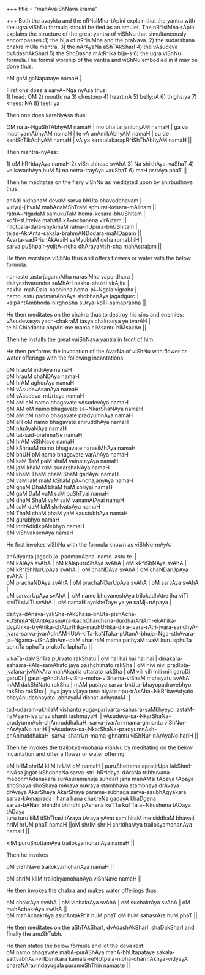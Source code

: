 +++
title = "mahAvaiShNava krama"

+++
Both the avaykta and the nR^isiMha-tApini explain that the yantra with
the ugra viShNu formula should be tied as an amulet. The
nR^isiMha-tApini explains the structure of the great yantra of viShNu
that simultaneously encompasses :1) the bIja of nR^isiMha and the
praNava. 2) the sudarshana chakra mUla mantra. 3) the nArAyaNa
aShTAkSharI 4) the vAsudeva dvAdashAkSharI 5) the ShoDasha mAtR^ika
bIja-s 6) the ugra viShNu formula.The formal worship of the yantra and
viShNu embodied in it may be done thus.

oM gaM gaNapataye namaH |

First one does a sarvA\~Nga nyAsa thus:  
1\) head: OM 2) mouth: na 3) chest:mo 4) heart:nA 5) belly:rA 6)
thighs:ya 7) knees: NA 8) feet: ya

Then one does karaNyAsa thus:

OM na a\~NguShTAbhyAM namaH | mo bha tarjanIbhyAM namaH | ga va
madhyamAbhyAM namaH | te vA anAmikAbhyAM namaH | su de kaniShTikAbhyAM
namaH | vA ya karatalakarapR^iShThAbhyAM namaH ||

Then mantra-nyAsa:

1\) oM hR^idayAya namaH 2) viSh shirase svAhA 3) Na shikhAyai vaShaT 4)
ve kavachAya huM 5) na netra-trayAya vauShaT 6) maH astrAya phaT ||

Then he meditates on the fiery viShNu as meditated upon by ahirbudhnya
thus:

anAdi nidhanaM devaM sarva bhUta bhavodbhavam |  
vidyuj-jihvaM mahAdaMShTraM sphurat-kesara-mAlinam ||  
ratnA\~NgadaM samukuTaM hema-kesara-bhUShitam |  
koNi-sUtreNa mahatA kA\~nchanena virAjitam ||  
nIlotpala-dala-shyAmaM ratna-nUpura-bhUShitam |  
tejas-AkrAnta-sakala-brahmANDodara-maNDapam ||  
Avarta-sadR^ishAkAraiH saMyuktaM deha romabhiH |  
sarva puShpair-yojitA\~ncha dhArayaMsh-cha mahAstrajam ||

He then worships viShNu thus and offers flowers or water with the below
formula:

namaste .astu jagannAtha narasiMha vapurdhara |  
daityeshvarendra saMhAri nakha-shukti virAjita |  
nakha-maNDala-sabhinna hema-pi\~Ngala vigraha |  
namo .astu padmanAbhAya shobhanAya jagadguro |  
kalpAntAmbhoda-nirghoSha sUrya-koTi-samaprabha ||

He then meditates on the chakra thus to destroy his sins and enemies:  
vAsudevasya yach-chakraM tasya chakrasya ye tvarAH |  
te hi Chindantu pApAn-me mama hiMsantu hiMsakAn ||

Then he installs the great vaiShNava yantra in front of him:

He then performs the invocation of the AvarNa of viShNu with flower or
water offerings with the following incantations:

oM hrauM indrAya namaH  
oM hrauM chaNDAya namaH  
oM hrAM aghorAya namaH  
oM vAsudevAsanAya namaH  
oM vAsudeva-mUrtaye namaH  
oM aM oM namo bhagavate vAsudevAya namaH  
oM AM oM namo bhagavate sa\~NkarShaNAya namaH  
oM aM oM namo bhagavate pradyumnAya namaH  
oM aH oM namo bhagavate aniruddhAya namaH  
oM nArAyaNAya namaH  
oM tat-sad-brahmaNe namaH  
oM hrAM viShNave namaH  
oM kShrauM namo bhagavate narasiMhAya namaH  
oM bhUH oM namo bhagavate varAhAya namaH  
oM kaM TaM paM shaM vainateyAya namaH  
oM jaM khaM raM sudarshaNAya namaH  
oM khaM ThaM phaM ShaM gadAyai namaH  
oM vaM laM maM kShaM pA\~nchajanyAya namaH  
oM ghaM DhaM bhaM haM shriyai namaH  
oM gaM DaM vaM saM puShTyai namaH  
oM dhaM ShaM vaM saM vanamAlAyai namaH  
oM saM daM laM shrIvatsAya namaH  
oM ThaM chaM bhaM yaM kaustubhAya namaH  
oM gurubhyo namaH  
oM indrAdidikpAlebhyo namaH  
oM viShvaksenAya namaH

He first invokes viShNu with the formula known as viShNu-mAyA:

anAdyanta jagadbIja  padmanAbha  namo .astu te  |  
oM kAlAya svAhA | oM kAlapuruShAya svAhA | oM kR^iShNAya svAhA |  
oM kR^iShNarUpAya svAhA |  oM chaNDAya svAhA | oM chaNDarUpAya svAhA 
|  
oM prachaNDAya svAhA | oM prachaNDarUpAya svAhA | oM sarvAya svAhA |  
oM sarvarUpAya svAhA |  oM namo bhuvaneshAya trilokadhAtre iha viTi
siviTi siviTi svAhA |  oM namaH ayokheTaye ye ye saMj\~nApaya |

daitya-dAnava-yakSha-rAkShasa-bhUta-pishAcha-kUShmANDAntApasmAra-kachChardhana-durdharANAm-ekAhika-dvyAhika-tryAhika-chAturthika-mauhUrtika-dina-jvara-rAtri-jvara-sandhyA-jvara-sarva-jvarAdInAM-lUtA-kITa-kaNTaka-pUtanA-bhuja\~Nga-sthAvara-ja\~Ngama-viShAdInAm-idaM
sharIraM mama pathyaM tvaM kuru sphuTa sphuTa sphuTa prakoTa laphaTa ||

vikaTa-daMShTra pUrvato rakShatu | oM hai hai hai hai hai |
dinakara-sahasra-kAla-samAhato jaya pashchimato rakSha | oM nivi nivi
pradIpta-jvalana-jvAlAkAra mahAkapila uttarato rakSha | oM vili vili
mili mili garuDi garuDi | gaurI-gAndhArI-viSha-moha-viShama-viShaM
mohayatu svAhA mAM dakShiNato rakSha | mAM pashya
sarva-bhUta-bhayopadravebhyo rakSha rakSha |  jaya jaya vijaya tena
hIyate ripu-trAsAha\~NkR^itavAdyato bhayAnudabhayato .abhayaM
dishat-achyutaM  |

tad-udaram-akhilaM vishantu yuga-parivarta-sahasra-saMkhyeyo
.astaM-haMsam-iva pravishanti rashmayaH  |
vAsudeva-sa\~NkarShaNa-pradyumnAsh-chAniruddhakaH 
sarva-jvarAn-mama-ghnantu viShNur-nArAyaNo hariH |
vAsudeva-sa\~NkarShaNa-pradyumnAsh-chAniruddhakaH 
sarva-shatrUn-mama-ghnantu viShNur-nArAyaNo hariH ||

Then he invokes the trailokya-mohana viShNu by meditating on the below
incantation and offer a flower or water offering:

oM hrIM shrIM klIM hrUM oM namaH | puruShottama apratirUpa
lakShmI-nivAsa jagat-kShobhaNa sarva-strI-hR^idaya-dAraNa
tribhuvana-madonmAdanakara surAsuramanuja sundarI jana manAMsi tApaya
tApaya shoShaya shoShaya mAraya mAraya stambhaya stambhaya drAvaya
drAvaya AkarShaya AkarShaya parama-subhaga sarva-saubhAgyakara
sarva-kAmaprada | hana hana chakreNa gadayA khaDgena  
sarva-bANair bhindhi bhindhi pAshena kuTTa kuTTa a\~Nkushena tADaya
tADaya  
turu turu kiM tiShThasi tAraya tAraya yAvat samIhitaM me siddhaM bhavati
hrIM hrUM phaT namaH ||oM shrIM shrIH shrIdharAya trailokyamohanAya
namaH ||

klIM puruShottamAya trailokyamohanAya namaH ||

Then he invokes

oM viShNave trailokyamohanAya namaH ||

oM shrIM klIM trailokyamohanAya viShNave namaH ||

  
He then invokes the chakra and makes water offerings thus:

oM chakrAya svAhA | oM vichakrAya svAhA | oM suchakrAya svAhA | oM  
mahAchakrAya svAhA ||  
oM mahAchakrAya asurAntakR^it huM phaT oM huM sahasrAra huM phaT ||

He then meditates on the aShTAkSharI, dvAdashAkSharI, shaDakSharI and
finally the anuShTubh.

He then states the below formula and let the deva rest:  
oM namo bhagavate mahA-purAShAya mahA-bhUtapataye sakala-
sattvabhAvi-vrIDanikara kamala-reNUtpala-nibha-dharmAkhya-vidyayA
charaNAravindayugala parameShThin namaste ||
